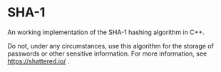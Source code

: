 # SHA-1
An working implementation of the SHA-1 hashing algorithm in C++.

Do not, under any circumstances, use this algorithm for the storage of passwords or other sensitive information. For more information, see https://shattered.io/ .
